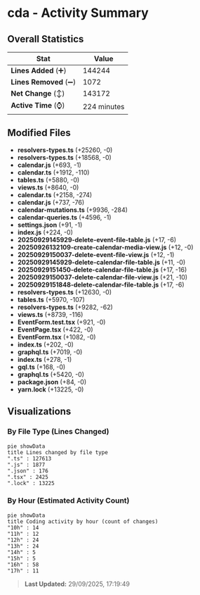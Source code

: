 # cda - Activity Summary 

## Overall Statistics

| Stat                   | Value                                                             |
| ---------------------- | ----------------------------------------------------------------- |
| **Lines Added** (➕)   | 144244                                          |
| **Lines Removed** (➖) | 1072                                        |
| **Net Change** (↕)    | 143172                |
| **Active Time** (⌚)   | 224 minutes |


## Modified Files
- **resolvers-types.ts** (+25260, -0)
- **resolvers-types.ts** (+18568, -0)
- **calendar.js** (+693, -1)
- **calendar.ts** (+1912, -110)
- **tables.ts** (+5880, -0)
- **views.ts** (+8640, -0)
- **calendar.ts** (+2158, -274)
- **calendar.js** (+737, -76)
- **calendar-mutations.ts** (+9936, -284)
- **calendar-queries.ts** (+4596, -1)
- **settings.json** (+91, -1)
- **index.js** (+224, -0)
- **20250929145929-delete-event-file-table.js** (+17, -6)
- **20250926132109-create-calendar-media-view.js** (+12, -0)
- **20250929150037-delete-event-file-view.js** (+12, -1)
- **20250929145929-delete-calendar-file-table.js** (+11, -0)
- **20250929151450-delete-calendar-file-table.js** (+17, -16)
- **20250929150037-delete-calendar-file-view.js** (+21, -10)
- **20250929151848-delete-calendar-file-table.js** (+17, -6)
- **resolvers-types.ts** (+12630, -0)
- **tables.ts** (+5970, -107)
- **resolvers-types.ts** (+9282, -62)
- **views.ts** (+8739, -116)
- **EventForm.test.tsx** (+921, -0)
- **EventPage.tsx** (+422, -0)
- **EventForm.tsx** (+1082, -0)
- **index.ts** (+202, -0)
- **graphql.ts** (+7019, -0)
- **index.ts** (+278, -1)
- **gql.ts** (+168, -0)
- **graphql.ts** (+5420, -0)
- **package.json** (+84, -0)
- **yarn.lock** (+13225, -0)

## Visualizations

### By File Type (Lines Changed)

```mermaid
pie showData
title Lines changed by file type
".ts" : 127613
".js" : 1877
".json" : 176
".tsx" : 2425
".lock" : 13225
```

### By Hour (Estimated Activity Count)

```mermaid
pie showData
title Coding activity by hour (count of changes)
"10h" : 14
"11h" : 12
"12h" : 24
"13h" : 24
"14h" : 5
"15h" : 5
"16h" : 58
"17h" : 11
```


> **Last Updated:** 29/09/2025, 17:19:49